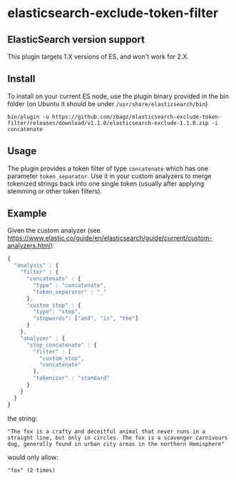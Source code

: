 # elasticsearch-exclude-token-filter

## ElasticSearch version support
This plugin targets 1.X versions of ES, and won't work for 2.X.

## Install
To install on your current ES node, use the plugin binary provided in the bin folder (on Ubuntu it should be under `/usr/share/elasticsearch/bin`)

    bin/plugin -u https://github.com/zbagz/elasticsearch-exclude-token-filter/releases/download/v1.1.0/elasticsearch-exclude-1.1.0.zip -i concatenate
    
## Usage
The plugin provides a token filter of type `concatenate` which has one parameter `token_separator`. Use it in your custom analyzers to merge tokenized strings back into one single token (usually after applying stemming or other token filters).

## Example
Given the custom analyzer (see https://www.elastic.co/guide/en/elasticsearch/guide/current/custom-analyzers.html):

```javascript
{
  "analysis" : {
    "filter" : {
      "concatenate" : {
        "type" : "concatenate",
        "token_separator" : "_"
      },
      "custom_stop" : {
        "type": "stop",
        "stopwords": ["and", "is", "the"]
      }
    },
    "analyzer" : {
      "stop_concatenate" : {
        "filter" : [
          "custom_stop",
          "concatenate"
        ],
        "tokenizer" : "standard"
      }
    }
  }
}
```
the string:

    "The fox is a crafty and deceitful animal that never runs in a straight line, but only in circles. The fox is a scavenger carnivours dog, generally found in urban city areas in the northern Hemisphere"
    
would only allow:

    "fox" (2 times)
    
